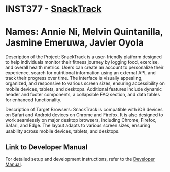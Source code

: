 # INST377 - [SnackTrack](https://inst377-final-project-f3de6.web.app/)
# Names: Annie Ni, Melvin Quintanilla, Jasmine Emeruwa, Javier Oyola
Description of the Project:
SnackTrack is a user-friendly platform designed to help individuals monitor their fitness journey by logging food, exercise, and overall health metrics. Users can create an account to personalize their experience, search for nutritional information using an external API, and track their progress over time. The interface is visually appealing, organized, and responsive to various screen sizes, ensuring accessibility on mobile devices, tablets, and desktops. Additional features include dynamic header and footer components, a collapsible FAQ section, and data tables for enhanced functionality.

Description of Target Browsers:
SnackTrack is compatible with iOS devices on Safari and Android devices on Chrome and Firefox. It is also designed to work seamlessly on major desktop browsers, including Chrome, Firefox, Safari, and Edge. The layout adapts to various screen sizes, ensuring usability across mobile devices, tablets, and desktops.

## Link to Developer Manual
For detailed setup and development instructions, refer to the [Developer Manual](./docs/developer_manual.md).
